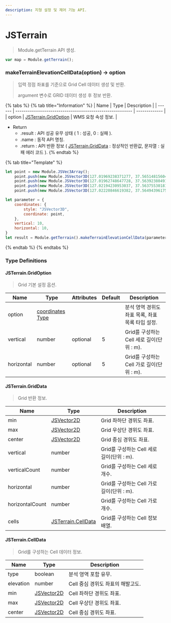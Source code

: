 ```yaml
---
description: 지형 설정 및 제어 기능 API.
---
```


# JSTerrain

> Module.getTerrain API 생성.

```javascript
var map = Module.getTerrain();
```

### makeTerrainElevationCellData(option) → option

> 입력 정점 좌표를 기준으로 Grid Cell 데이터 생성 및 반환.
>
> argument 변수로 GRID 데이터 생성 후 정보 반환.

{% tabs %}
{% tab title="Information" %}
| Name   | Type                                                      | Description   |
| ------ | --------------------------------------------------------- | ------------- |
| option | [JSTerrain.GridOption](jsterrain.md#jsterrain.gridoption) | WMS 요청 속성 정보. |

* Return
  * .result : API 성공 유무 상태 ( 1 : 성공, 0 : 실패 ).
  * .name : 동작 API 명칭.
  * .return : API 반환 정보 ( [JSTerrain.GridData](jsterrain.md#jsterrain.griddata) : 정상적인 반환값, 문자열 : 실패 에러 코드 ).
{% endtab %}

{% tab title="Template" %}
```javascript
let point = new Module.JSVec3Array();
	point.push(new Module.JSVector3D(127.01969238371277, 37.56514815604788, 24.40620245039463));
	point.push(new Module.JSVector3D(127.01962748647728, 37.56392380491751, 25.515124042518437));
	point.push(new Module.JSVector3D(127.02194230953037, 37.56375530181643, 33.266184841282666));
	point.push(new Module.JSVector3D(127.02220846619382, 37.56494396175599, 26.32035342976451));

let parameter = {
	coordinates: {
		style: "JSVector3D",
		coordinate: point,
	},
	vertical: 10,
	horizontal: 10,
}
let result = Module.getTerrain().makeTerrainElevationCellData(parameter);
```
{% endtab %}
{% endtabs %}

### Type Definitions

#### JSTerrain.GridOption

> Grid 기본 설정 옵션.

| Name       | Type                                                    | Attributes | Default | Description                    |
| ---------- | ------------------------------------------------------- | ---------- | ------- | ------------------------------ |
| option     | [coordinates Type](../etc/tag-list.md#coordinates-type) |            |         | 분석 영역 경위도 좌표 목록, 좌표 목록 타입 설정.  |
| vertical   | number                                                  | optional   | 5       | Grid를 구성하는 Cell 세로 길이(단위 : m). |
| horizontal | number                                                  | optional   | 5       | Grid를 구성하는 Cell 가로 길이(단위 : m). |

#### JSTerrain.GridData

> Grid 반환 정보.

| Name            | Type                                                  | Description                    |
| --------------- | ----------------------------------------------------- | ------------------------------ |
| min             | [JSVector2D](../core/jsvector2d.md)                   | Grid 좌하단 경위도 좌표.               |
| max             | [JSVector2D](../core/jsvector2d.md)                   | Grid 우상단 경위도 좌표.               |
| center          | [JSVector2D](../core/jsvector2d.md)                   | Grid 중심 경위도 좌표.                |
| vertical        | number                                                | Grid를 구성하는 Cell 세로 길이(단위 : m). |
| verticalCount   | number                                                | Grid를 구성하는 Cell 세로 개수.         |
| horizontal      | number                                                | Grid를 구성하는 Cell 가로 길이(단위 : m). |
| horizontalCount | number                                                | Grid를 구성하는 Cell 가로 개수.         |
| cells           | [JSTerrain.CellData](jsterrain.md#jsterrain.celldata) | Grid를 구성하는 Cell 정보 배열.         |

#### JSTerrain.CellData

> Grid를 구성하는 Cell 데이터 정보.

| Name      | Type                                | Description           |
| --------- | ----------------------------------- | --------------------- |
| type      | boolean                             | 분석 영역 포함 유무.          |
| elevation | number                              | Cell 중심 경위도 좌표의 해발고도. |
| min       | [JSVector2D](../core/jsvector2d.md) | Cell 좌하단 경위도 좌표.      |
| max       | [JSVector2D](../core/jsvector2d.md) | Cell 우상단 경위도 좌표.      |
| center    | [JSVector2D](../core/jsvector2d.md) | Cell 중심 경위도 좌표.       |
